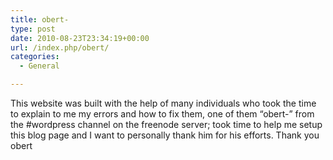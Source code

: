 ```yaml
---
title: obert-
type: post
date: 2010-08-23T23:34:19+00:00
url: /index.php/obert/
categories:
  - General

---
```

This website was built with the help of many individuals who took the time to explain to me my errors and how to fix them, one of them &#8220;obert-&#8221; from the #wordpress channel on the freenode server; took time to help me setup this blog page and I want to personally thank him for his efforts. Thank you obert